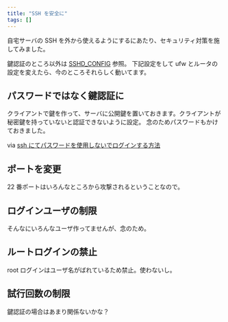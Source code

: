 ```yaml
---
title: "SSH を安全に"
tags: []
---
```


自宅サーバの SSH を外から使えるようにするにあたり、セキュリティ対策を施してみました。

鍵認証のところ以外は [SSHD_CONFIG](http://www.unixuser.org/~euske/doc/openssh/jman/sshd_config.html "5") 参照。
下記設定をして ufw とルータの設定を変えたら、今のところそれらしく動いてます。

## パスワードではなく鍵認証に

クライアントで鍵を作って、サーバに公開鍵を置いておきます。クライアントが秘密鍵を持っていないと認証できないように設定。
念のためパスワードもかけておきました。

via [ssh にてパスワードを使用しないでログインする方法](http://www.turbolinux.co.jp/support/document/knowledge/152.html)

## ポートを変更

22 番ポートはいろんなところから攻撃されるということなので。

## ログインユーザの制限

そんなにいろんなユーザ作ってませんが、念のため。

## ルートログインの禁止

root ログインはユーザ名がばれているため禁止。使わないし。

## 試行回数の制限

鍵認証の場合はあまり関係ないかな？
